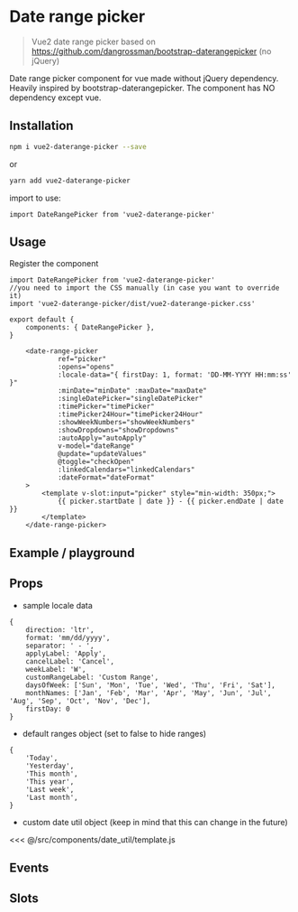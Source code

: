# Date range picker

> Vue2 date range picker based on https://github.com/dangrossman/bootstrap-daterangepicker (no jQuery)

Date range picker component for vue made without jQuery dependency. Heavily inspired by bootstrap-daterangepicker.
The component has NO dependency except vue.


## Installation

```sh
npm i vue2-daterange-picker --save
```

or

```sh
yarn add vue2-daterange-picker
```

import to use:

```JS
import DateRangePicker from 'vue2-daterange-picker'
```

## Usage

Register the component
```JS
import DateRangePicker from 'vue2-daterange-picker'
//you need to import the CSS manually (in case you want to override it)
import 'vue2-daterange-picker/dist/vue2-daterange-picker.css'

export default {
    components: { DateRangePicker },
}
```

```vue
    <date-range-picker
            ref="picker"
            :opens="opens"
            :locale-data="{ firstDay: 1, format: 'DD-MM-YYYY HH:mm:ss' }"
            :minDate="minDate" :maxDate="maxDate"
            :singleDatePicker="singleDatePicker"
            :timePicker="timePicker"
            :timePicker24Hour="timePicker24Hour"
            :showWeekNumbers="showWeekNumbers"
            :showDropdowns="showDropdowns"
            :autoApply="autoApply"
            v-model="dateRange"
            @update="updateValues"
            @toggle="checkOpen"
            :linkedCalendars="linkedCalendars"
            :dateFormat="dateFormat"
    >
        <template v-slot:input="picker" style="min-width: 350px;">
            {{ picker.startDate | date }} - {{ picker.endDate | date }}
        </template>
    </date-range-picker>
```

## Example / playground

<demo />

## Props

<component-props component="DateRangePicker"/>

* sample locale data
```JS
{
    direction: 'ltr',
    format: 'mm/dd/yyyy',
    separator: ' - ',
    applyLabel: 'Apply',
    cancelLabel: 'Cancel',
    weekLabel: 'W',
    customRangeLabel: 'Custom Range',
    daysOfWeek: ['Sun', 'Mon', 'Tue', 'Wed', 'Thu', 'Fri', 'Sat'],
    monthNames: ['Jan', 'Feb', 'Mar', 'Apr', 'May', 'Jun', 'Jul', 'Aug', 'Sep', 'Oct', 'Nov', 'Dec'],
    firstDay: 0
}
```
* default ranges object (set to false to hide ranges)
```JS
{
    'Today',
    'Yesterday',
    'This month',
    'This year',
    'Last week',
    'Last month',
}
```
* custom date util object (keep in mind that this can change in the future)

<<< @/src/components/date_util/template.js

## Events

<component-events component="DateRangePicker"/>

## Slots

<component-slots component="DateRangePicker"/>
